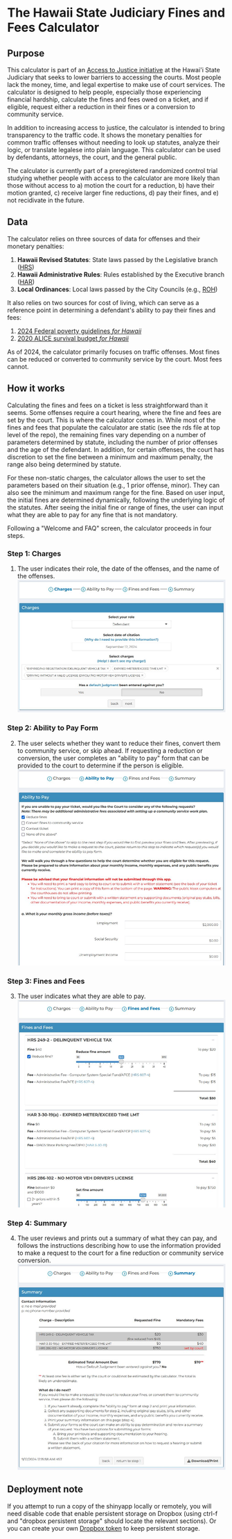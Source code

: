 # The Hawaii State Judiciary Fines and Fees Calculator

## Purpose

This calculator is part of an [Access to Justice initiative](https://www.courts.state.hi.us/services/access_to_justice_initiative_main_page) at the Hawai'i State Judiciary that seeks to lower barriers to accessing the courts. Most people lack the money, time, and legal expertise to make use of court services. The calculator is designed to help people, especially those experiencing financial hardship, calculate the fines and fees owed on a ticket, and if eligible, request either a reduction in their fines or a conversion to community service. 

In addition to increasing access to justice, the calculator is intended to bring transparency to the traffic code. It shows the monetary penalties for common traffic offenses without needing to look up statutes, analyze their logic, or translate legalese into plain language. This calculator can be used by defendants, attorneys, the court, and the general public. 

The calculator is currently part of a preregistered randomized control trial studying whether people with access to the calculator are more likely than those without access to a) motion the court for a reduction, b) have their motion granted, c) receive larger fine reductions, d) pay their fines, and e) not recidivate in the future.

 ## Data

The calculator relies on three sources of data for offenses and their monetary penalties:  
1. **Hawaii Revised Statutes**: State laws passed by the Legislative branch ([HRS](https://www.capitol.hawaii.gov/hrsall/))
2. **Hawaii Administrative Rules**: Rules established by the Executive branch ([HAR](https://ltgov.hawaii.gov/the-office/administrative-rules/))
3. **Local Ordinances**: Local laws passed by the City Councils (e.g., [ROH](https://www8.honolulu.gov/ocs/revised-ordinances-of-honolulu/))  

It also relies on two sources for cost of living, which can serve as a reference point in determining a defendant's ability to pay their fines and fees:
1. [2024 Federal poverty guidelines *for Hawaii*](https://aspe.hhs.gov/topics/poverty-economic-mobility/poverty-guidelines)
2. [2020 ALICE survival budget *for Hawaii*](https://www.unitedforalice.org/household-budgets/hawaii)

As of 2024, the calculator primarily focuses on traffic offenses. Most fines can be reduced or converted to community service by the court. Most fees cannot.

## How it works

Calculating the fines and fees on a ticket is less straightforward than it seems. Some offenses require a court hearing, where the fine and fees are set by the court. This is where the calculator comes in. While most of the fines and fees that populate the calculator are static (see the rds file at top level of the repo), the remaining fines vary depending on a number of parameters determined by statute, including the number of prior offenses and the age of the defendant. In addition, for certain offenses, the court has discretion to set the fine between a minimum and maximum penalty, the range also being determined by statute.

For these non-static charges, the calculator allows the user to set the parameters based on their situation (e.g., 1 prior offense, minor). They can also see the minimum and maximum range for the fine. Based on user input, the initial fines are determined dynamically, following the underlying logic of the statutes. After seeing the initial fine or range of fines, the user can input what they are able to pay for any fine that is not mandatory.

Following a "Welcome and FAQ" screen, the calculator proceeds in four steps.

### Step 1: Charges
1. The user indicates their role, the date of the offenses, and the name of the offenses.
![step 1](https://raw.githubusercontent.com/adamcohen3/fines-and-fees-calculator/master/misc/calculator_step1_crop2.JPG) 

### Step 2: Ability to Pay Form
2. The user selects whether they want to reduce their fines, convert them to community service, or skip ahead. If requesting a reduction or conversion, the user completes an "ability to pay" form that can be provided to the court to determine if the person is eligible.
![step 2](https://raw.githubusercontent.com/adamcohen3/fines-and-fees-calculator/master/misc/calculator_step2_crop2.JPG) 

### Step 3: Fines and Fees
3. The user indicates what they are able to pay.
![step 3](https://raw.githubusercontent.com/adamcohen3/fines-and-fees-calculator/master/misc/calculator_step3_crop2.JPG) 

### Step 4: Summary
4. The user reviews and prints out a summary of what they can pay, and follows the instructions describing how to use the information provided to make a request to the court for a fine reduction or community service conversion.
![step 4](https://raw.githubusercontent.com/adamcohen3/fines-and-fees-calculator/master/misc/calculator_step4_crop2.JPG) 

## Deployment note

If you attempt to run a copy of the shinyapp locally or remotely, you will need disable code that enable persistent storage on Dropbox (using ctrl-f and "dropbox persistent storage" should locate the relevant sections). Or you can create your own [Dropbox token](https://github.com/karthik/rdrop2) to keep persistent storage.
